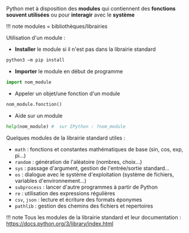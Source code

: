 
Python met à disposition des __modules__ qui contiennent des __fonctions souvent utilisées__ ou pour __interagir__ avec le __système__ 

!!! note
    modules = bibliothèques/librairies

Utilisation d'un module :  

* __Installer__ le module si il n'est pas dans la librairie standard 
```python
python3 –m pip install
```

* __Importer__ le module en début de programme
```python
import nom_module
```

* Appeler un objet/une fonction d'un module
```python
nom_module.fonction()
```

* Aide sur un module
```python 
help(nom_module) # 	sur IPython : ?nom_module
```

Quelques modules de la librairie standard utiles :

* `math` : fonctions et constantes mathématiques de base (sin, cos, exp, pi…)
* `random` : génération de l'aléatoire (nombres, choix…)
* `sys` : passage d'argument, gestion de l'entrée/sortie standard…
* `os` : dialogue avec le système d'exploitation (système de fichiers, variables d'environnement…)
* `subprocess` : lancer d'autre programmes à partir de Python
* `re` : utilisation des expressions régulières
* `csv`, `json` : lecture et écriture des formats éponymes
* `pathlib` : gestion des chemins des fichiers et repertoires 

!!! note
    Tous les modules de la librairie standard et leur documentation :  
    https://docs.python.org/3/library/index.html
